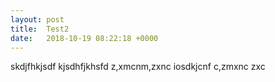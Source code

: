 ```yaml
---
layout: post
title:  Test2
date:   2018-10-19 08:22:18 +0000
---
```



skdjfhkjsdf kjsdhfjkhsfd z,xmcnm,zxnc iosdkjcnf c,zmxnc zxc